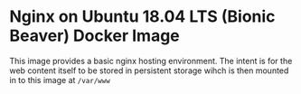 # Nginx on Ubuntu 18.04 LTS (Bionic Beaver) Docker Image

This image provides a basic nginx hosting environment. 
The intent is for the web content itself to be stored in persistent storage wihch 
is then mounted in to this image at `/var/www`

